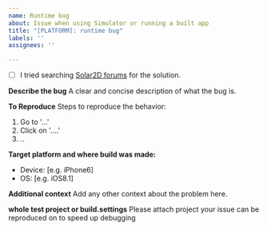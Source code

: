 ```yaml
---
name: Runtime bug
about: Issue when using Simulator or running a built app
title: "[PLATFORM]: runtime bug"
labels: ''
assignees: ''

---
```


- [ ] I tried searching [Solar2D forums](https://forums.solar2d.com/) for the solution.

**Describe the bug**
A clear and concise description of what the bug is.

**To Reproduce**
Steps to reproduce the behavior:
1. Go to '...'
2. Click on '....'
3. ..

**Target platform and where build was made:**
 - Device: [e.g. iPhone6]
 - OS: [e.g. iOS8.1]

**Additional context**
Add any other context about the problem here.

**whole test project or build.settings**
Please attach project your issue can be reproduced on to speed up debugging

